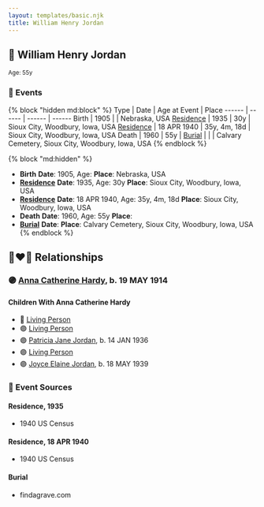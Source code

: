 ```yaml
---
layout: templates/basic.njk
title: William Henry Jordan
---
```

## 🔵 William Henry Jordan
<small>Age: 55y</small>

### 📆 Events

{% block "hidden md:block" %}
Type | Date | Age at Event | Place
------ | ------ | ------ | ------
Birth | 1905 |  | Nebraska, USA
[Residence](#event-event-0) | 1935 | 30y | Sioux City, Woodbury, Iowa, USA
[Residence](#event-event-1) | 18 APR 1940 | 35y, 4m, 18d | Sioux City, Woodbury, Iowa, USA
Death | 1960 | 55y |
[Burial](#event-event-6) |  |  | Calvary Cemetery, Sioux City, Woodbury, Iowa, USA
{% endblock %}

{% block "md:hidden" %}
- **Birth**
**Date**: 1905, Age:
**Place**: Nebraska, USA
- **[Residence](#event-event-0)**
**Date**: 1935, Age: 30y
**Place**: Sioux City, Woodbury, Iowa, USA
- **[Residence](#event-event-1)**
**Date**: 18 APR 1940, Age: 35y, 4m, 18d
**Place**: Sioux City, Woodbury, Iowa, USA
- **Death**
**Date**: 1960, Age: 55y
**Place**:
- **[Burial](#event-event-6)**
**Date**:
**Place**: Calvary Cemetery, Sioux City, Woodbury, Iowa, USA
{% endblock %}

## 👩‍❤️‍👨 Relationships

### 🟣 [Anna Catherine Hardy](/people/2/25919759), b. 19 MAY 1914

#### Children With Anna Catherine Hardy
* 🔵 [Living Person](/people/7/71455712)
* 🟣 [Living Person](/people/8/81156064)
* 🟣 [Patricia Jane Jordan](/people/8/8578400), b. 14 JAN 1936
* 🟣 [Living Person](/people/1/16458922)
* 🟣 [Joyce Elaine Jordan](/people/8/86240475), b. 18 MAY 1939
### 📰 Event Sources

#### <a id="event-event-0"></a> Residence, 1935
* 1940 US Census

#### <a id="event-event-1"></a> Residence, 18 APR 1940
* 1940 US Census

#### <a id="event-event-6"></a> Burial
* findagrave.com
